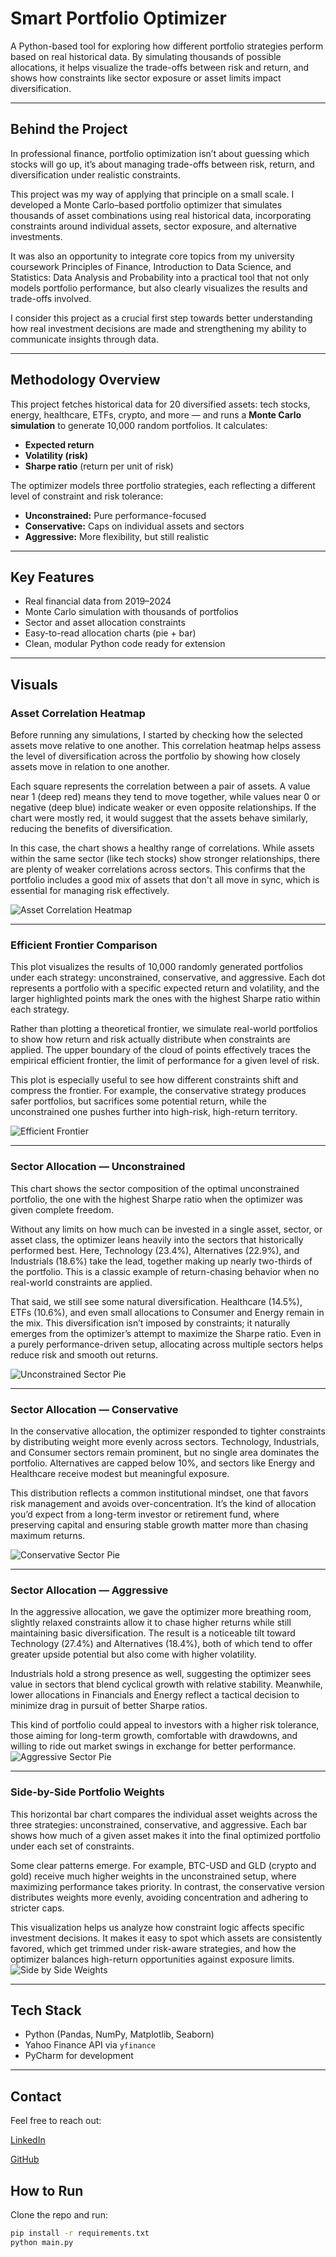 # Smart Portfolio Optimizer

A Python-based tool for exploring how different portfolio strategies perform based on real historical data. By simulating thousands of possible allocations, it helps visualize the trade-offs between risk and return, and shows how constraints like sector exposure or asset limits impact diversification.


---

## Behind the Project

In professional finance, portfolio optimization isn’t about guessing which stocks will go up, it’s about managing trade-offs between risk, return, and diversification under realistic constraints.

This project was my way of applying that principle on a small scale. I developed a Monte Carlo–based portfolio optimizer that simulates thousands of asset combinations using real historical data, incorporating constraints around individual assets, sector exposure, and alternative investments.

It was also an opportunity to integrate core topics from my university coursework Principles of Finance, Introduction to Data Science, and Statistics: Data Analysis and Probability into a practical tool that not only models portfolio performance, but also clearly visualizes the results and trade-offs involved.

I consider this project as a crucial first step towards better understanding how real investment decisions are made and strengthening my ability to communicate insights through data.

---

## Methodology Overview

This project fetches historical data for 20 diversified assets: tech stocks, energy, healthcare, ETFs, crypto, and more — and runs a **Monte Carlo simulation** to generate 10,000 random portfolios. It calculates:

- **Expected return**
- **Volatility (risk)**
- **Sharpe ratio** (return per unit of risk)

The optimizer models three portfolio strategies, each reflecting a different level of constraint and risk tolerance:

- **Unconstrained:** Pure performance-focused
- **Conservative:** Caps on individual assets and sectors
- **Aggressive:** More flexibility, but still realistic

---

## Key Features

- Real financial data from 2019–2024
- Monte Carlo simulation with thousands of portfolios
- Sector and asset allocation constraints
- Easy-to-read allocation charts (pie + bar)
- Clean, modular Python code ready for extension

---

## Visuals

###  Asset Correlation Heatmap  
Before running any simulations, I started by checking how the selected assets move relative to one another. This correlation heatmap helps assess the level of diversification across the portfolio by showing how closely assets move in relation to one another.

Each square represents the correlation between a pair of assets. A value near 1 (deep red) means they tend to move together, while values near 0 or negative (deep blue) indicate weaker or even opposite relationships. If the chart were mostly red, it would suggest that the assets behave similarly, reducing the benefits of diversification.

In this case, the chart shows a healthy range of correlations. While assets within the same sector (like tech stocks) show stronger relationships, there are plenty of weaker correlations across sectors. This confirms that the portfolio includes a good mix of assets that don't all move in sync, which is essential for managing risk effectively.


![Asset Correlation Heatmap](./plots/asset_correlation_heatmap_dark.png)

---

### Efficient Frontier Comparison
This plot visualizes the results of 10,000 randomly generated portfolios under each strategy: unconstrained, conservative, and aggressive. Each dot represents a portfolio with a specific expected return and volatility, and the larger highlighted points mark the ones with the highest Sharpe ratio within each strategy.

Rather than plotting a theoretical frontier, we simulate real-world portfolios to show how return and risk actually distribute when constraints are applied. The upper boundary of the cloud of points effectively traces the empirical efficient frontier, the limit of performance for a given level of risk.

This plot is especially useful to see how different constraints shift and compress the frontier. For example, the conservative strategy produces safer portfolios, but sacrifices some potential return, while the unconstrained one pushes further into high-risk, high-return territory.

![Efficient Frontier](./plots/frontier_comparison_dark.png)

---

###  Sector Allocation — Unconstrained  
This chart shows the sector composition of the optimal unconstrained portfolio, the one with the highest Sharpe ratio when the optimizer was given complete freedom.

Without any limits on how much can be invested in a single asset, sector, or asset class, the optimizer leans heavily into the sectors that historically performed best. Here, Technology (23.4%), Alternatives (22.9%), and Industrials (18.6%) take the lead, together making up nearly two-thirds of the portfolio. This is a classic example of return-chasing behavior when no real-world constraints are applied.

That said, we still see some natural diversification. Healthcare (14.5%), ETFs (10.6%), and even small allocations to Consumer and Energy remain in the mix. This diversification isn’t imposed by constraints; it naturally emerges from the optimizer’s attempt to maximize the Sharpe ratio. Even in a purely performance-driven setup, allocating across multiple sectors helps reduce risk and smooth out returns.

![Unconstrained Sector Pie](./plots/unconstrained_sector_pie_dark.png)

---

###  Sector Allocation — Conservative  
In the conservative allocation, the optimizer responded to tighter constraints by distributing weight more evenly across sectors. Technology, Industrials, and Consumer sectors remain prominent, but no single area dominates the portfolio. Alternatives are capped below 10%, and sectors like Energy and Healthcare receive modest but meaningful exposure.

This distribution reflects a common institutional mindset, one that favors risk management and avoids over-concentration. It’s the kind of allocation you’d expect from a long-term investor or retirement fund, where preserving capital and ensuring stable growth matter more than chasing maximum returns.

![Conservative Sector Pie](./plots/conservative_sector_pie_dark.png)

---

###  Sector Allocation — Aggressive  
In the aggressive allocation, we gave the optimizer more breathing room, slightly relaxed constraints allow it to chase higher returns while still maintaining basic diversification. The result is a noticeable tilt toward Technology (27.4%) and Alternatives (18.4%), both of which tend to offer greater upside potential but also come with higher volatility.

Industrials hold a strong presence as well, suggesting the optimizer sees value in sectors that blend cyclical growth with relative stability. Meanwhile, lower allocations in Financials and Energy reflect a tactical decision to minimize drag in pursuit of better Sharpe ratios.

This kind of portfolio could appeal to investors with a higher risk tolerance, those aiming for long-term growth, comfortable with drawdowns, and willing to ride out market swings in exchange for better performance.
![Aggressive Sector Pie](./plots/aggressive_sector_pie_dark.png)

---

###  Side-by-Side Portfolio Weights  
This horizontal bar chart compares the individual asset weights across the three strategies: unconstrained, conservative, and aggressive. Each bar shows how much of a given asset makes it into the final optimized portfolio under each set of constraints.

Some clear patterns emerge. For example, BTC-USD and GLD (crypto and gold) receive much higher weights in the unconstrained setup, where maximizing performance takes priority. In contrast, the conservative version distributes weights more evenly, avoiding concentration and adhering to stricter caps.

This visualization helps us analyze how constraint logic affects specific investment decisions. It makes it easy to spot which assets are consistently favored, which get trimmed under risk-aware strategies, and how the optimizer balances high-return opportunities against exposure limits.
![Side by Side Weights](./plots/side_by_side_weights_dark.png)

---

## Tech Stack

- Python (Pandas, NumPy, Matplotlib, Seaborn)
- Yahoo Finance API via `yfinance`
- PyCharm for development

---

## Contact

Feel free to reach out:

[LinkedIn](www.linkedin.com/in/matteo-sasek-martins)

[GitHub](https://github.com/sasekmatteo)


## How to Run

Clone the repo and run:

```bash
pip install -r requirements.txt
python main.py